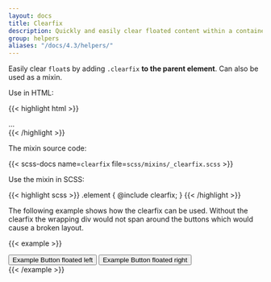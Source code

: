 ```yaml
---
layout: docs
title: Clearfix
description: Quickly and easily clear floated content within a container by adding a clearfix utility.
group: helpers
aliases: "/docs/4.3/helpers/"
---
```


Easily clear `float`s by adding `.clearfix` **to the parent element**. Can also be used as a mixin.

Use in HTML:

{{< highlight html >}}
<div class="clearfix">...</div>
{{< /highlight >}}

The mixin source code:

{{< scss-docs name=`clearfix` file=`scss/mixins/_clearfix.scss` >}}

Use the mixin in SCSS:

{{< highlight scss >}}
.element {
  @include clearfix;
}
{{< /highlight >}}

The following example shows how the clearfix can be used. Without the clearfix the wrapping div would not span around the buttons which would cause a broken layout.

{{< example >}}
<div class="bg-info clearfix">
  <button type="button" class="btn btn-secondary float-left">Example Button floated left</button>
  <button type="button" class="btn btn-secondary float-right">Example Button floated right</button>
</div>
{{< /example >}}
